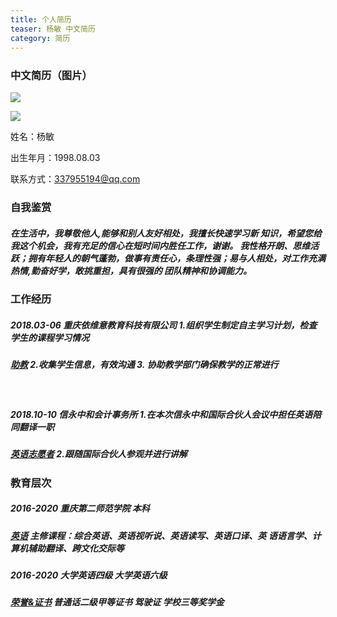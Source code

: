 ```yaml
---
title: 个人简历
teaser: 杨敏 中文简历 
category: 简历
---
```




#####                        

### 中文简历（图片）

![](https://wx2.sinaimg.cn/large/007awXQDly1ga3c09c28tj30lz0vagt4.jpg)







![](https://wx3.sinaimg.cn/mw690/007awXQDly1ga7udn01i3j30ax0b475e.jpg)

姓名：杨敏

出生年月：1998.08.03

联系方式：337955194@qq.com





### **自我鉴赏**

##### 在生活中，我尊敬他人,能够和别人友好相处，我擅长快速学习新 知识，希望您给我这个机会，我有充足的信心在短时间内胜任工作，谢谢。 我性格开朗、思维活跃；拥有年轻人的朝气蓬勃，做事有责任心，条理性强；易与人相处，对工作充满热情,勤奋好学，敢挑重担，具有很强的 团队精神和协调能力。



### **工作经历**

##### 2018.03-06   重庆依维意教育科技有限公司    1.组织学生制定自主学习计划，检查学生的课程学习情况

##### <u>助教</u>                                                                      2.收集学生信息，有效沟通 3. 协助教学部门确保教学的正常进行

​                                                                                

##### 2018.10-10   信永中和会计事务所                   1.在本次信永中和国际合伙人会议中担任英语陪同翻译一职

##### <u>英语志愿者</u>                                                          2.跟随国际合伙人参观并进行讲解

###  

### 教育层次

##### 2016-2020     重庆第二师范学院  本科

##### <u>英语</u>      主修课程：综合英语、英语视听说、英语读写、英语口译、英 语语言学、计算机辅助翻译、跨文化交际等



##### 2016-2020     大学英语四级        大学英语六级

##### <u>荣誉&证书</u>     普通话二级甲等证书   驾驶证   学校三等奖学金
